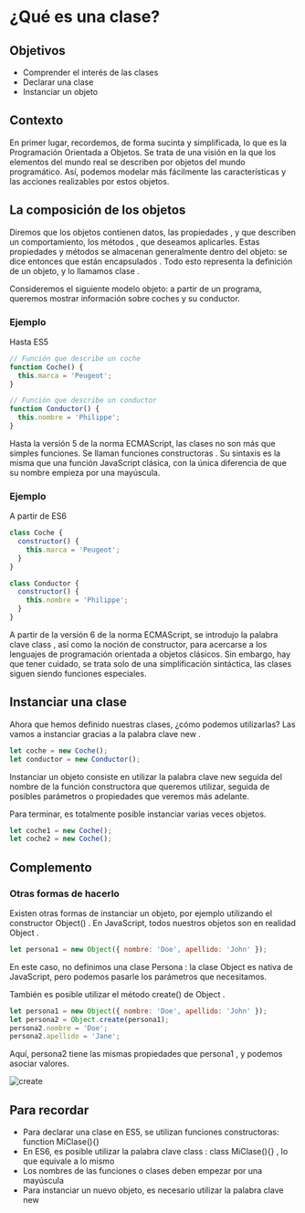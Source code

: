 # ¿Qué es una clase?

## Objetivos

- Comprender el interés de las clases
- Declarar una clase
- Instanciar un objeto

## Contexto

En primer lugar, recordemos, de forma sucinta y simplificada, lo que es la Programación Orientada a Objetos. Se trata de una visión en la que los elementos del mundo real se describen por objetos del mundo programático. Así, podemos modelar más fácilmente las características y las acciones realizables por estos objetos.

## La composición de los objetos

Diremos que los objetos contienen datos, las propiedades , y que describen un comportamiento, los métodos , que deseamos aplicarles. Estas propiedades y métodos se almacenan generalmente dentro del objeto: se dice entonces que están encapsulados . Todo esto representa la definición de un objeto, y lo llamamos clase .

Consideremos el siguiente modelo objeto: a partir de un programa, queremos mostrar información sobre coches y su conductor.

### Ejemplo

Hasta ES5

```javascript
// Función que describe un coche
function Coche() {
  this.marca = 'Peugeot';
}

// Función que describe un conductor
function Conductor() {
  this.nombre = 'Philippe';
}
```

Hasta la versión 5 de la norma ECMAScript, las clases no son más que simples funciones. Se llaman funciones constructoras . Su sintaxis es la misma que una función JavaScript clásica, con la única diferencia de que su nombre empieza por una mayúscula.

### Ejemplo

A partir de ES6

```javascript
class Coche {
  constructor() {
    this.marca = 'Peugeot';
  }
}

class Conductor {
  constructor() {
    this.nombre = 'Philippe';
  }
}
```

A partir de la versión 6 de la norma ECMAScript, se introdujo la palabra clave class , así como la noción de constructor, para acercarse a los lenguajes de programación orientada a objetos clásicos. Sin embargo, hay que tener cuidado, se trata solo de una simplificación sintáctica, las clases siguen siendo funciones especiales.

## Instanciar una clase

Ahora que hemos definido nuestras clases, ¿cómo podemos utilizarlas? Las vamos a instanciar gracias a la palabra clave new .

```javascript
let coche = new Coche();
let conductor = new Conductor();
```

Instanciar un objeto consiste en utilizar la palabra clave new seguida del nombre de la función constructora que queremos utilizar, seguida de posibles parámetros o propiedades que veremos más adelante.

Para terminar, es totalmente posible instanciar varias veces objetos.

```javascript
let coche1 = new Coche();
let coche2 = new Coche();
```

## Complemento

### Otras formas de hacerlo

Existen otras formas de instanciar un objeto, por ejemplo utilizando el constructor Object() . En JavaScript, todos nuestros objetos son en realidad Object .

```javascript
let persona1 = new Object({ nombre: 'Doe', apellido: 'John' });
```

En este caso, no definimos una clase Persona : la clase Object es nativa de JavaScript, pero podemos pasarle los parámetros que necesitamos.

También es posible utilizar el método create() de Object .

```javascript
let persona1 = new Object({ nombre: 'Doe', apellido: 'John' });
let persona2 = Object.create(persona1);
persona2.nombre = 'Doe';
persona2.apellido = 'Jane';
```

Aquí, persona2 tiene las mismas propiedades que persona1 , y podemos asociar valores.

![create](./02-Que-es-una-clase/img/create.jpg)

## Para recordar

- Para declarar una clase en ES5, se utilizan funciones constructoras: function MiClase(){}
- En ES6, es posible utilizar la palabra clave class : class MiClase(){} , lo que equivale a lo mismo
- Los nombres de las funciones o clases deben empezar por una mayúscula
- Para instanciar un nuevo objeto, es necesario utilizar la palabra clave new